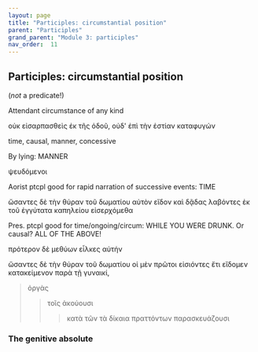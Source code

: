 ```yaml
---
layout: page
title: "Participles: circumstantial position"
parent: "Participles"
grand_parent: "Module 3: participles"
nav_order:  11
---
```



## Participles: circumstantial position


(*not* a predicate!)

Attendant circumstance of any kind



οὐκ εἰσαρπασθεὶς ἐκ τῆς ὁδοῦ, οὐδ' ἐπὶ τὴν ἑστίαν καταφυγών


time, causal, manner, concessive




By lying:  MANNER

ψευδόμενοι


Aorist ptcpl good for rapid narration of successive events: TIME

ὤσαντες δὲ τὴν θύραν τοῦ δωματίου αὐτὸν  εἴδον
καὶ δᾷδας λαβόντες ἐκ τοῦ ἐγγύτατα καπηλείου εἰσερχόμεθα


Pres. ptcpl good for time/ongoing/circum: WHILE YOU WERE DRUNK. Or causal? ALL OF THE ABOVE!


πρότερον δὲ μεθύων εἷλκες αὐτήν


ὤσαντες δὲ τὴν θύραν τοῦ δωματίου οἱ μὲν πρῶτοι εἰσιόντες ἔτι εἴδομεν  κατακείμενον παρὰ τῇ γυναικί,



> ὀργὰς 
>> τοῖς ἀκούουσι 
>>> κατὰ τῶν τὰ δίκαια πραττόντων 
> παρασκευάζουσι


### The genitive absolute